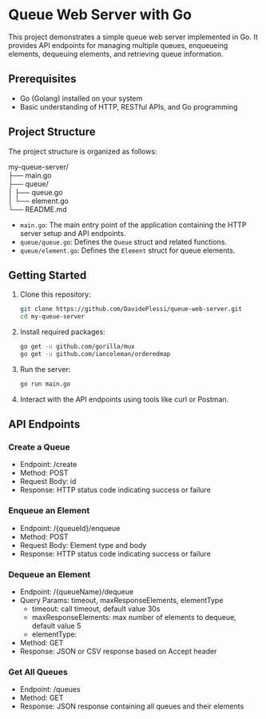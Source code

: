 # Queue Web Server with Go

This project demonstrates a simple queue web server implemented in Go. It provides API endpoints for managing multiple queues, enqueueing elements, dequeuing elements, and retrieving queue information.

## Prerequisites

- Go (Golang) installed on your system
- Basic understanding of HTTP, RESTful APIs, and Go programming

## Project Structure

The project structure is organized as follows:

my-queue-server/  
├── main.go  
├── queue/  
│ ├── queue.go  
│ └── element.go  
└── README.md

- `main.go`: The main entry point of the application containing the HTTP server setup and API endpoints.
- `queue/queue.go`: Defines the `Queue` struct and related functions.
- `queue/element.go`: Defines the `Element` struct for queue elements.

## Getting Started

1. Clone this repository:

   ```bash
   git clone https://github.com/DavidePlessi/queue-web-server.git
   cd my-queue-server
   ```
2. Install required packages:

   ```bash
   go get -u github.com/gorilla/mux
   go get -u github.com/iancoleman/orderedmap
   ```
3. Run the server:

   ```bash
   go run main.go
   ```
4. Interact with the API endpoints using tools like curl or Postman.

## API Endpoints
### Create a Queue
- Endpoint: /create
- Method: POST
- Request Body: id
- Response: HTTP status code indicating success or failure
### Enqueue an Element
- Endpoint: /{queueId}/enqueue
- Method: POST
- Request Body: Element type and body
- Response: HTTP status code indicating success or failure
### Dequeue an Element
- Endpoint: /{queueName}/dequeue
- Query Params: timeout, maxResponseElements, elementType
  - timeout: call timeout, default value 30s
  - maxResponseElements: max number of elements to dequeue, default value 5
  - elementType: 
- Method: GET
- Response: JSON or CSV response based on Accept header
### Get All Queues
- Endpoint: /queues
- Method: GET
- Response: JSON response containing all queues and their elements
